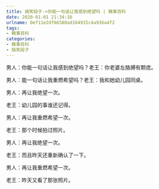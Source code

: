 ```yaml
---
title: 搞笑段子->你能一句话让我感到绝望吗 | 糗事百科
date: 2020-01-01 21:34:16
urlname: 0ef11e2df66580ad164915c4a936a4f2
tags: 
- 糗事百科
categories:
- 糗事百科
- 搞笑段子
---
```

男人：你能一句话让我感到绝望吗？老王：你老婆左胳膊有颗痣。

男人：能一句话让我重燃希望吗？老王：我和她幼儿园同桌。

男人：再让我绝望一次。

老王：幼儿园的事谁还记得。

男人：再让我重燃希望一次。

老王：那个时候拍过照片。

男人：再让我绝望一次。

老王：而且昨天还重新确认了一下。

男人：再让我重燃希望一次。

老王：昨天又看了那张照片。


